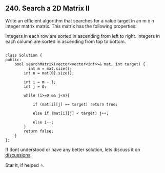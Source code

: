 ## 240. Search a 2D Matrix II

Write an efficient algorithm that searches for a value target in an m x n integer matrix matrix. This matrix has the following properties:

Integers in each row are sorted in ascending from left to right.
Integers in each column are sorted in ascending from top to bottom.

```

class Solution {
public:
    bool searchMatrix(vector<vector<int>>& mat, int target) {
          int m = mat.size();
        int n = mat[0].size();
        
        int i = m - 1;
        int j = 0;
        
        while (i>=0 && j<n){
            
            if (mat[i][j] == target) return true;
            
            else if (mat[i][j] < target) j++;
            
            else i--;
        }
        return false;
    }
};
```

If dont understood or have any better solution, lets discuss it on [discussions](https://github.com/Jimmy5467/CP/discussions). 

Star it, if helped ⭐.
